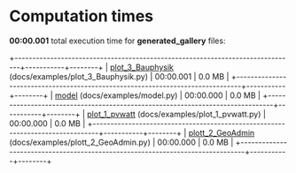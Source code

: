 

# Computation times

**00:00.001** total execution time for **generated_gallery** files:

+-------------------------------------------------------------------------------+-----------+--------+
| [plot_3_Bauphysik](./plot_3_Bauphysik.md) (docs/examples/plot_3_Bauphysik.py) | 00:00.001 | 0.0 MB |
+-------------------------------------------------------------------------------+-----------+--------+
| [model](./model.md) (docs/examples/model.py)                                  | 00:00.000 | 0.0 MB |
+-------------------------------------------------------------------------------+-----------+--------+
| [plot_1_pvwatt](./plot_1_pvwatt.md) (docs/examples/plot_1_pvwatt.py)          | 00:00.000 | 0.0 MB |
+-------------------------------------------------------------------------------+-----------+--------+
| [plott_2_GeoAdmin](./plott_2_GeoAdmin.md) (docs/examples/plott_2_GeoAdmin.py) | 00:00.000 | 0.0 MB |
+-------------------------------------------------------------------------------+-----------+--------+
